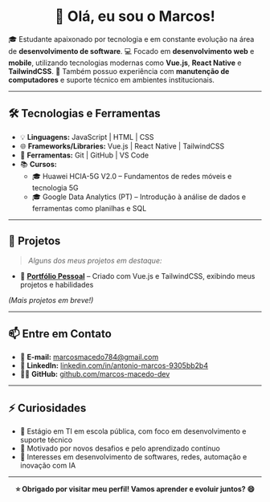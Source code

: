 <h1 align="center">👋 Olá, eu sou o Marcos!</h1>

<p>
🎓 Estudante apaixonado por tecnologia e em constante evolução na área de <strong>desenvolvimento de software</strong>.  
💻 Focado em <strong>desenvolvimento web</strong> e <strong>mobile</strong>, utilizando tecnologias modernas como <strong>Vue.js</strong>, <strong>React Native</strong> e <strong>TailwindCSS</strong>.  
🔧 Também possuo experiência com <strong>manutenção de computadores</strong> e suporte técnico em ambientes institucionais.
</p>

---

## 🛠️ Tecnologias e Ferramentas

- 💡 **Linguagens:** JavaScript | HTML | CSS  
- 🌐 **Frameworks/Libraries:** Vue.js | React Native | TailwindCSS  
- 🧰 **Ferramentas:** Git | GitHub | VS Code  
- 📚 **Cursos:**  
  - 🎓 Huawei HCIA-5G V2.0 – Fundamentos de redes móveis e tecnologia 5G  
  - 🎓 Google Data Analytics (PT) – Introdução à análise de dados e ferramentas como planilhas e SQL  

---

## 🚀 Projetos

> *Alguns dos meus projetos em destaque:*

- 🔗 [**Portfólio Pessoal**](https://github.com/seuusuario/portfolio) – Criado com Vue.js e TailwindCSS, exibindo meus projetos e habilidades  

*(Mais projetos em breve!)*

---

## 📫 Entre em Contato

- 📧 **E-mail:** marcosmacedo784@gmail.com  
- 💼 **LinkedIn:** [linkedin.com/in/antonio-marcos-9305bb2b4](https://www.linkedin.com/in/antonio-marcos-9305bb2b4)  
- 🧑‍💻 **GitHub:** [github.com/marcos-macedo-dev](https://github.com/marcos-macedo-dev)

---

## ⚡ Curiosidades

- 📍 Estágio em TI em escola pública, com foco em desenvolvimento e suporte técnico  
- 🚀 Motivado por novos desafios e pelo aprendizado contínuo  
- 🤖 Interesses em desenvolvimento de softwares, redes, automação e inovação com IA

---

<p align="center"><strong>⭐ Obrigado por visitar meu perfil! Vamos aprender e evoluir juntos? 😄</strong></p>
